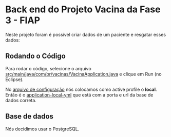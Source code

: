 # Back end do Projeto Vacina da Fase 3 - FIAP

Neste projeto foram é possível criar dados de um paciente e resgatar esses dados:

## Rodando o Código

Para rodar o código, selecione o arquivo [src/main/java/com/br/vacinas/VacinaApplication.java](https://github.com/hrq1408/projetoitau/vacinas-back/blob/main/src/main/java/com/br/fiap/vacinas/VacinasApplication.java) e clique em Run (no Eclipse).

No [arquivo de configuração](vacinas-back/blob/main/src/main/resources/application.yml) nós colocamos como active profile o **local**. Então é o [application-local-yml](vacinas-back/blob/main/src/main/resources/application-local.yml) que está com a porta e url da base de dados correta.

## Base de dados

Nós decidimos usar o PostgreSQL.
